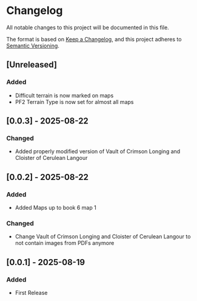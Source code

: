 # Changelog
All notable changes to this project will be documented in this file.

The format is based on [Keep a Changelog](https://keepachangelog.com/en/1.0.0/),
and this project adheres to [Semantic Versioning](https://semver.org/spec/v2.0.0.html).

## [Unreleased]

### Added

* Difficult terrain is now marked on maps
* PF2 Terrain Type is now set for almost all maps

## [0.0.3] - 2025-08-22

### Changed

* Added properly modified version of Vault of Crimson Longing and Cloister of Cerulean Langour 

## [0.0.2] - 2025-08-22

### Added

* Added Maps up to book 6 map 1

### Changed

* Change Vault of Crimson Longing and Cloister of Cerulean Langour to not contain images from PDFs anymore

## [0.0.1] - 2025-08-19

### Added

* First Release
